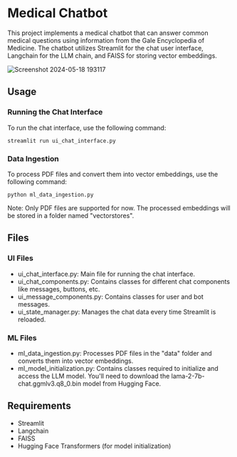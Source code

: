 # Medical Chatbot

This project implements a medical chatbot that can answer common medical questions using information from the Gale Encyclopedia of Medicine. The chatbot utilizes Streamlit for the chat user interface, Langchain for the LLM chain, and FAISS for storing vector embeddings.

![Screenshot 2024-05-18 193117](https://github.com/merajshaikh3/medical-chatbot/assets/47921927/63f58534-e8c2-4b5e-a4aa-bda51da90b0b)

## Usage
### Running the Chat Interface
To run the chat interface, use the following command:

```streamlit run ui_chat_interface.py```

### Data Ingestion
To process PDF files and convert them into vector embeddings, use the following command:

```python ml_data_ingestion.py```

Note: Only PDF files are supported for now. The processed embeddings will be stored in a folder named "vectorstores".

## Files
### UI Files
* ui_chat_interface.py: Main file for running the chat interface.
* ui_chat_components.py: Contains classes for different chat components like messages, buttons, etc.
* ui_message_components.py: Contains classes for user and bot messages.
* ui_state_manager.py: Manages the chat data every time Streamlit is reloaded.
### ML Files
* ml_data_ingestion.py: Processes PDF files in the "data" folder and converts them into vector embeddings.
* ml_model_initialization.py: Contains classes required to initialize and access the LLM model. You'll need to download the lama-2-7b-chat.ggmlv3.q8_0.bin model from Hugging Face.

## Requirements
* Streamlit
* Langchain
* FAISS
* Hugging Face Transformers (for model initialization)
